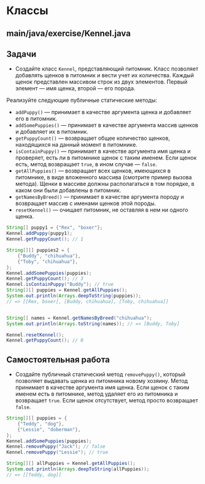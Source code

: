 # Классы

## main/java/exercise/Kennel.java

## Задачи

* Создайте класс `Kennel`, представляющий питомник. Класс позволяет добавлять щенков в питомник и вести учет их количества. Каждый щенок представлен массивом строк из двух элементов. Первый элемент — имя щенка, второй — его порода.

Реализуйте следующие публичные статические методы:

* `addPuppy()` — принимает в качестве аргумента щенка и добавляет его в питомник.
* `addSomePuppies()` — принимает в качестве аргумента массив щенков и добавляет их в питомник.
* `getPuppyCount()` — возвращает общее количество щенков, находящихся на данный момент в питомнике.
* `isContainPuppy()` — принимает в качестве аргумента имя щенка и проверяет, есть ли в питомнике щенок с таким именем. Если щенок есть, метод возвращает `true`, в ином случае — `false`.
* `getAllPuppies()` — возвращает всех щенков, имеющихся в питомнике, в виде вложенного массива (смотрите пример вызова метода). Щенки в массиве должны располагаться в том порядке, в каком они были добавлены в питомник.
* `getNamesByBreed()` — принимает в качестве аргумента породу и возвращает массив с именами щенков этой породы.
* `resetKennel()` — очищает питомник, не оставляя в нем ни одного щенка.

```java
String[] puppy1 = {"Rex", "boxer"};
Kennel.addPuppy(puppy1);
Kennel.getPuppyCount(); // 1

String[][] puppies2 = {
    {"Buddy", "chihuahua"},
    {"Toby", "chihuahua"},
};
Kennel.addSomePuppies(puppies);
Kennel.getPuppyCount(); // 3
Kennel.isContainPuppy("Buddy"); // true
String[][] puppies = Kennel.getAllPuppies();
System.out.println(Arrays.deepToString(puppies));
// => [[Rex, boxer], [Buddy, chihuahua], [Toby, chihuahua]]


String[] names = Kennel.getNamesByBreed("chihuahua");
System.out.println(Arrays.toString(names)); // => [Buddy, Toby]

Kennel.resetKennel();
Kennel.getPuppyCount(); // 0
```

## Самостоятельная работа

* Создайте публичный статический метод `removePuppy()`, который позволяет выдавать щенка из питомника новому хозяину. Метод принимает в качестве аргумента имя щенка. Если щенок с таким именем есть в питомнике, метод удаляет его из питомника и возвращает `true`. Если щенок отсутствует, метод просто возвращает `false`.

```java
String[][] puppies = {
    {"Teddy", "dog"},
    {"Lessie", "doberman"},
};
Kennel.addSomePuppies(puppies);
Kennel.removePuppy("Jack"); // false
Kennel.removePuppy("Lessie"); // true

String[][] allPuppies = Kennel.getAllPuppies();
System.out.println(Arrays.deepToString(allPuppies));
// => [[Teddy, dog]]
```
